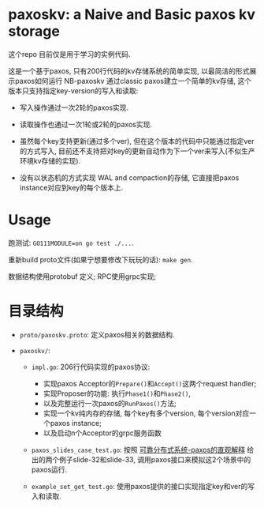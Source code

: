 # paxoskv: a Naive and Basic paxos kv storage

这个repo 目前仅是用于学习的实例代码.

这是一个基于paxos, 只有200行代码的kv存储系统的简单实现, 以最简洁的形式展示paxos如何运行
NB-paxoskv 通过classic paxos建立一个简单的kv存储,
这个版本只支持指定key-version的写入和读取:

- 写入操作通过一次2轮的paxos实现.

- 读取操作也通过一次1轮或2轮的paxos实现.

- 虽然每个key支持更新(通过多个ver),
    但在这个版本的代码中只能通过指定ver的方式写入,
    目前还不支持把对key的更新自动作为下一个ver来写入(不似生产环境kv存储的实现).

- 没有以状态机的方式实现 WAL and compaction的存储, 它直接把paxos instance对应到key的每个版本上.



# Usage

跑测试: `GO111MODULE=on go test ./...`.

重新build proto文件(如果宁想要修改下玩玩的话): `make gen`.

数据结构使用protobuf 定义; RPC使用grpc实现;


# 目录结构

- `proto/paxoskv.proto`: 定义paxos相关的数据结构.

- `paxoskv/`:

    - `impl.go`: 206行代码实现的paxos协议:
        - 实现paxos Acceptor的`Prepare()`和`Accept()`这两个request handler;
        - 实现Proposer的功能: 执行`Phase1()`和`Phase2()`,
        - 以及完整运行一次paxos的`RunPaxos()`方法;
        - 实现一个kv纯内存的存储, 每个key有多个version, 每个version对应一个paxos instance;
        - 以及启动n个Acceptor的grpc服务函数

    - `paxos_slides_case_test.go`: 按照 [可靠分布式系统-paxos的直观解释][] 给出的两个例子slide-32和slide-33, 调用paxos接口来模拟这2个场景中的paxos运行.

    - `example_set_get_test.go`: 使用paxos提供的接口实现指定key和ver的写入和读取.



[issue]:                          https://github.com/openacid/paxoskv/issues/new/choose
[可靠分布式系统-paxos的直观解释]: https://blog.openacid.com/post-res/paxos/%E5%8F%AF%E9%9D%A0%E5%88%86%E5%B8%83%E5%BC%8F%E7%B3%BB%E7%BB%9F-paxos%E7%9A%84%E7%9B%B4%E8%A7%82%E8%A7%A3%E9%87%8A.pdf

